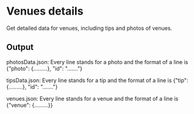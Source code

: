 # Venues details

Get detailed data for venues, including tips and photos of venues.



## Output

photosData.json: Every line stands for a photo and the format of a line is {"photo": {.........},  "id": "......."}

tipsData.json: Every line stands for a tip and the format of a line is {"tip": {.........},  "id": "......."}

venues.json: Every line stands for a venue and the format of a line is {"venue": {.........}}